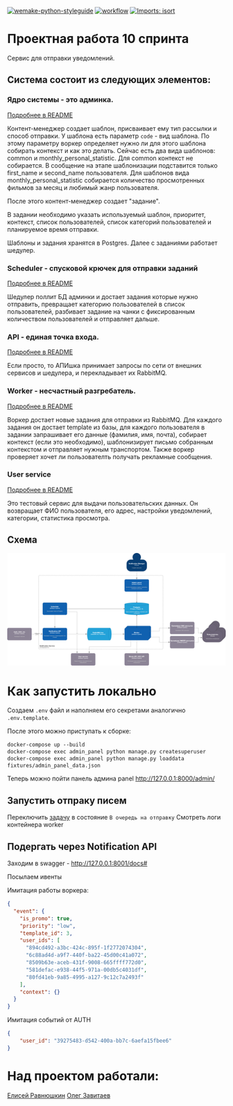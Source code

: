 [![wemake-python-styleguide](https://img.shields.io/badge/style-wemake-000000.svg)](https://github.com/wemake-services/wemake-python-styleguide)
[![workflow](https://github.com/medik88/ugc_sprint_2/workflows/ugc_deploy/badge.svg)](https://github.com/TheZavitaev/notifications_sprint_1/actions)
[![Imports: isort](https://img.shields.io/badge/%20imports-isort-%231674b1?style=flat&labelColor=ef8336)](https://pycqa.github.io/isort/)


# Проектная работа 10 спринта
Сервис для отправки уведомлений.

## Система состоит из следующих элементов:

### Ядро системы - это админка.

[Подробнее в README](admin/readme.md)

Контент-менеджер создает шаблон, присваивает ему тип рассылки и способ отправки.
У шаблона есть параметр `code` - вид шаблона. По этому параметру воркер определяет нужно ли для этого шаблона собирать контекст и как это делать. Сейчас есть два вида шаблонов: common и monthly_personal_statistic. Для common контекст не собирается. В сообщение на этапе шаблонизации подставится только first_name и second_name пользователя. Для шаблонов вида monthly_personal_statistic собирается количество просмотренных фильмов за месяц и любимый жанр пользователя.

После этого контент-менеджер создает "задание". 

В задании необходимо указать используемый шаблон, приоритет, контекст, список пользователей, список категорий пользователей и планируемое время отправки.

Шаблоны и задания хранятся в Postgres. Далее с заданиями работает шедулер.

### Scheduler - спусковой крючек для отправки заданий

[Подробнее в README](scheduler/readme.md)

Шедулер поллит БД админки и достает задания которые нужно отправить, превращает категорию пользователей в список пользователей, разбивает задание на чанки с фиксированным количеством пользователей и отправляет дальше.

### API - единая точка входа.

[Подробнее в README](api/readme.md)

Если просто, то АПИшка принимает запросы по сети от внешних сервисов и шедулера, и перекладывает их RabbitMQ.

### Worker - несчастный разгребатель.

[Подробнее в README](worker/readme.md)

Воркер достает новые задания для отправки из RabbitMQ.
Для каждого задания он достает template из базы, для каждого пользователя в задании запрашивает его данные (фамилия, имя, почта), собирает контекст (если это необходимо), шаблонизирует письмо собранным контекстом и отправляет нужным транспортом. Также воркер проверяет хочет ли пользователть получать рекламные сообщения.

### User service

[Подробнее в README](user_service/readme.md)

Это тестовый сервис для выдачи пользовательских данных. Он возвращает ФИО пользователя, его адрес, настройки уведомлений, категории, статистика просмотра.


## Схема

![schema_api](doc/schema_api.png)

# Как запустить локально

Создаем `.env` файл и наполняем его секретами аналогично `.env.template`. 

После этого можно приступать к сборке:

```shell
docker-compose up --build
docker-compose exec admin_panel python manage.py createsuperuser
docker-compose exec admin_panel python manage.py loaddata fixtures/admin_panel_data.json
```

Теперь можно пойти панель админа panel http://127.0.0.1:8000/admin/

## Запустить отпраку писем

Переключить [задачу](http://127.0.0.1:8000/admin/admin_panel/mailingtask/2/change/) в состояние `В очередь на отправку`
Смотреть логи контейнера worker

## Подергать через Notification API
Заходим в swagger - http://127.0.0.1:8001/docs#

Посылаем ивенты

Имитация работы воркера:
```json
{
  "event": {
    "is_promo": true,
    "priority": "low",
    "template_id": 3,
    "user_ids": [
      "894cd492-a3bc-424c-895f-1f2772074304",
      "6c88ad4d-a9f7-440f-ba22-45d00c41a072",
      "8509b63e-aceb-431f-9008-665ffff772d0",
      "581defac-e938-44f5-971a-00db5c4031df",
      "80fd41eb-9a85-4995-a127-9c12c7a2493f"
    ],
    "context": {}
  }
}
```
Имитация событий от AUTH
```json
{
    "user_id": "39275483-d542-400a-bb7c-6aefa15fbee6"
}
```

# Над проектом работали:
[Елисей Равнюшкин](https://github.com/elisey)
[Олег Завитаев](https://github.com/TheZavitaev)
